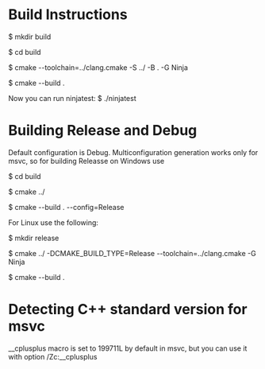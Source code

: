 # Build Instructions

$ mkdir build

$ cd build

$ cmake --toolchain=../clang.cmake -S ../ -B . -G Ninja

$ cmake --build .

Now you can run ninjatest:
$ ./ninjatest

# Building Release and Debug

Default configuration is Debug. Multiconfiguration generation works only for msvc, 
so for building Releasse on Windows use

$ cd build

$ cmake ../

$ cmake --build . --config=Release

For Linux use the following:

$ mkdir release

$ cmake ../ -DCMAKE_BUILD_TYPE=Release --toolchain=../clang.cmake -G Ninja

$ cmake --build .

# Detecting C++ standard version for msvc

__cplusplus macro is set to 199711L by default in msvc, but you can use it 
with option  /Zc:__cplusplus 





